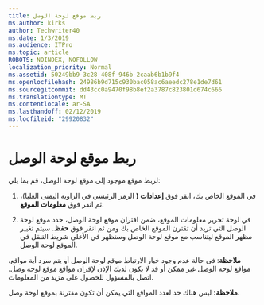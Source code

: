 ```yaml
---
title: ربط موقع لوحة الوصل
ms.author: kirks
author: Techwriter40
ms.date: 1/3/2019
ms.audience: ITPro
ms.topic: article
ROBOTS: NOINDEX, NOFOLLOW
localization_priority: Normal
ms.assetid: 50249bb9-3c28-408f-946b-2caab6b1b9f4
ms.openlocfilehash: 24986b9d715c930bac058ac6aeedc278e1de7d61
ms.sourcegitcommit: dd43cc0a9470f98b8ef2a3787c823801d674c666
ms.translationtype: MT
ms.contentlocale: ar-SA
ms.lasthandoff: 02/12/2019
ms.locfileid: "29920832"
---
```

# <a name="associate-a-hub-site"></a>ربط موقع لوحة الوصل

لربط موقع موجود إلى موقع لوحة الوصل، قم بما يلي:
  
1. في الموقع الخاص بك، انقر فوق **إعدادات (** الرمز الرئيسي في الزاوية اليمنى العليا)، ثم انقر فوق **معلومات الموقع**. 
    
2. في لوحة تحرير معلومات الموقع، ضمن اقتران موقع لوحة الوصل، حدد موقع لوحة الوصل التي تريد أن تقترن الموقع الخاص بك ومن ثم انقر فوق **حفظ**. سيتم تغيير مظهر الموقع ليتناسب مع موقع لوحة الوصل وستظهر في الأعلى شريط التنقل في الموقع لوحة الوصل. 
    
 **ملاحظة**: في حالة عدم وجود خيار الارتباط موقع لوحة الوصل أو يتم سرد أية مواقع، مواقع لوحة الوصل غير ممكن أو قد لا يكون لديك الإذن لإقران مواقع موقع لوحة وصل. اتصل بالمسؤول للحصول على مزيد من المعلومات. 
  
 **ملاحظة:** ليس هناك حد لعدد المواقع التي يمكن أن تكون مقترنة بموقع لوحة وصل. 
  

